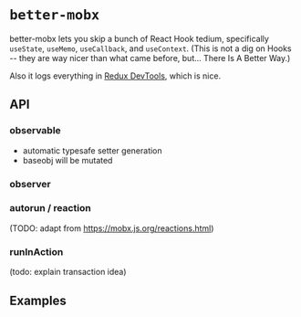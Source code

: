 # `better-mobx`

better-mobx lets you skip a bunch of React Hook tedium, specifically `useState`, `useMemo`, `useCallback`, and `useContext`. (This is not a dig on Hooks -- they are way nicer than what came before, but... There Is A Better Way.)

Also it logs everything in [Redux DevTools](https://chrome.google.com/webstore/detail/redux-devtools/lmhkpmbekcpmknklioeibfkpmmfibljd?hl=en), which is nice.

## API

### observable

- automatic typesafe setter generation
- baseobj will be mutated

### observer

### autorun / reaction

(TODO: adapt from https://mobx.js.org/reactions.html)

### runInAction

(todo: explain transaction idea)


## Examples

